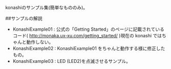 konashiのサンプル集(簡単なもののみ)。

##サンプルの解説
* KonashiExample01 : 公式の「Getting Started」のページに記載されているコード( http://monaka.ux-xu.com/getting_started/ )現在の konashi ではちゃんと動作しない。
* KonashiExample02 :  KonashiExample01 をちゃんと動作する様に修正したもの。
* KonashiExample03 :  LED (LED2)を点滅させるサンプル。
